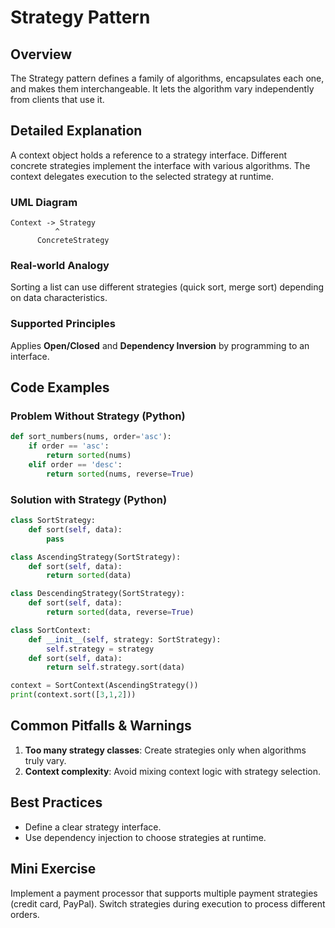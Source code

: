 # Strategy Pattern

## Overview
The Strategy pattern defines a family of algorithms, encapsulates each one, and makes them interchangeable. It lets the algorithm vary independently from clients that use it.

## Detailed Explanation
A context object holds a reference to a strategy interface. Different concrete strategies implement the interface with various algorithms. The context delegates execution to the selected strategy at runtime.

### UML Diagram
```
Context -> Strategy
          ^
      ConcreteStrategy
```

### Real-world Analogy
Sorting a list can use different strategies (quick sort, merge sort) depending on data characteristics.

### Supported Principles
Applies **Open/Closed** and **Dependency Inversion** by programming to an interface.

## Code Examples

### Problem Without Strategy (Python)
```python
def sort_numbers(nums, order='asc'):
    if order == 'asc':
        return sorted(nums)
    elif order == 'desc':
        return sorted(nums, reverse=True)
```

### Solution with Strategy (Python)
```python
class SortStrategy:
    def sort(self, data):
        pass

class AscendingStrategy(SortStrategy):
    def sort(self, data):
        return sorted(data)

class DescendingStrategy(SortStrategy):
    def sort(self, data):
        return sorted(data, reverse=True)

class SortContext:
    def __init__(self, strategy: SortStrategy):
        self.strategy = strategy
    def sort(self, data):
        return self.strategy.sort(data)

context = SortContext(AscendingStrategy())
print(context.sort([3,1,2]))
```

## Common Pitfalls & Warnings
1. **Too many strategy classes**: Create strategies only when algorithms truly vary.
2. **Context complexity**: Avoid mixing context logic with strategy selection.

## Best Practices
- Define a clear strategy interface.
- Use dependency injection to choose strategies at runtime.

## Mini Exercise
Implement a payment processor that supports multiple payment strategies (credit card, PayPal). Switch strategies during execution to process different orders.
